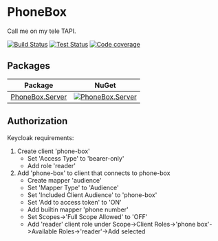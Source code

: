 # PhoneBox
Call me on my tele TAPI.

[![Build Status](https://img.shields.io/azure-devops/build/serviceware/phonebox/2/main)](https://dev.azure.com/serviceware/PhoneBox/_build/latest?definitionId=2&branchName=main) [![Test Status](https://img.shields.io/azure-devops/tests/serviceware/phonebox/2/main)](https://dev.azure.com/serviceware/PhoneBox/_build/latest?definitionId=2&branchName=main) [![Code coverage](https://img.shields.io/azure-devops/coverage/serviceware/phonebox/2/main)](https://dev.azure.com/serviceware/PhoneBox/_build/latest?definitionId=2&branchName=main)

## Packages
| Package | NuGet |
| - | - |
| [PhoneBox.Server](https://www.nuget.org/packages/PhoneBox.Server) | [![PhoneBox.Server](https://img.shields.io/nuget/v/PhoneBox.Server.svg)](https://www.nuget.org/packages/PhoneBox.Server) |

## Authorization
Keycloak requirements:
1. Create client 'phone-box'
   - Set 'Access Type' to 'bearer-only'
   - Add role 'reader'
2. Add 'phone-box' to client that connects to phone-box
   - Create mapper 'audience'
   - Set 'Mapper Type' to 'Audience'
   - Set 'Included Client Audience' to 'phone-box'
   - Set 'Add to access token' to 'ON'
   - Add builtin mapper 'phone number'
   - Set Scopes->'Full Scope Allowed' to 'OFF'
   - Add 'reader' client role under Scope->Client Roles->'phone box'->Available Roles->'reader'->Add selected